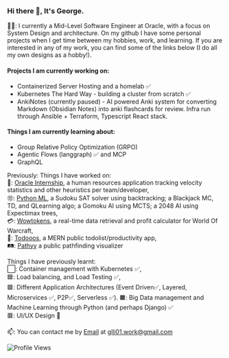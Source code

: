 ### Hi there 👋, It's George.  
  
🙍‍♂️: I currently a Mid-Level Software Engineer at Oracle, with a focus on System Design and architecture. On my github I have some personal projects when I get time between my hobbies, work, and learning. If you are interested in any of my work, you can find some of the links below (I do all my own designs as a hobby!).

#### Projects I am currently working on:
- Containerized Server Hosting and a homelab ✅
- Kubernetes The Hard Way - building a cluster from scratch ✅
- AnkiNotes (currently paused) - AI powered Anki system for converting Markdown (Obsidian Notes) into anki flashcards for review. Infra run through Ansible + Terraform, Typescript React stack.
  
#### Things I am currently learning about:
- Group Relative Policy Optimization (GRPO)
- Agentic Flows (langgraph) ✅ and MCP
- GraphQL

Previously:
Things I have worked on:  
🤝‍: [Oracle Internship](), a human resources application tracking velocity statistics and other heuristics per team/developer,  
🉑: [Python ML](), a Sudoku SAT solver using backtracking; a Blackjack MC, TD, and QLearning algo; a Gomoku AI using MCTS; a 2048 AI using Expectimax trees,  
💳: [Wowtokens](), a real-time data retrieval and profit calculator for World Of Warcraft,  
📔: [Todooos](), a MERN public todolist/productivity app,  
🛤️: [Pathyy](https://www.pathyy.com) a public pathfinding visualizer  

Things I have previously learnt:  
⬜: Container management with Kubernetes ✅,  
🟦: Load balancing, and Load Testing ✅,  
🟩: Different Application Architectures (Event Driven✅, Layered, Microservices ✅, P2P✅, Serverless ✅). 
🟧: Big Data management and Machine Learning through Python (and perhaps Django) ✅  
🟥: UI/UX Design 🔰  
  
  
📫: You can contact me by [Email](https://mailto:glli01.work@gmail.com) at glli01.work@gmail.com

![Profile Views](https://komarev.com/ghpvc/?username=glli01&style=flat-square&color=blue)
<!--
**glli01/glli01** is a ✨ _special_ ✨ repository because its `README.md` (this file) appears on your GitHub profile.

Here are some ideas to get you started:

- 🔭 I’m currently working on ...
- 🌱 I’m currently learning ...
- 👯 I’m looking to collaborate on ...
- 🤔 I’m looking for help with ...
- 💬 Ask me about ...
- 📫 How to reach me: ...
- 😄 Pronouns: ...
- ⚡ Fun fact: ...
-->
